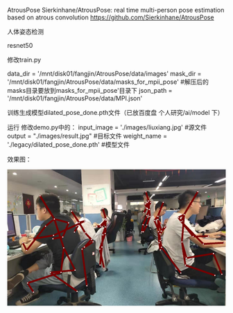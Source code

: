 AtrousPose 
Sierkinhane/AtrousPose: real time multi-person pose estimation based on atrous convolution
https://github.com/Sierkinhane/AtrousPose

人体姿态检测

resnet50

修改train.py

data_dir = '/mnt/disk01/fangjin/AtrousPose/data/images'
mask_dir = '/mnt/disk01/fangjin/AtrousPose/data/masks_for_mpii_pose'  #解压后的masks目录要放到masks_for_mpii_pose'目录下
json_path = '/mnt/disk01/fangjin/AtrousPose/data/MPI.json'

训练生成模型dilated_pose_done.pth文件（已放百度盘 个人研究/ai/model 下）

运行
修改demo.py中的：
input_image = './images/liuxiang.jpg'	#源文件
output = "./images/result.jpg"		#目标文件
weight_name = './legacy/dilated_pose_done.pth'	#模型文件

效果图：

<img src="rtztjc.jpg">
